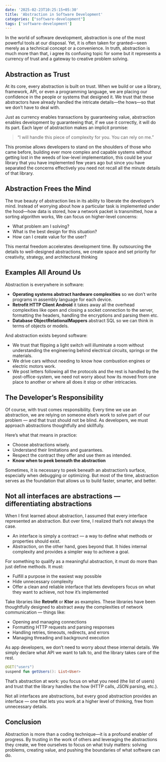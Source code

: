 ```yaml
---
date: '2025-02-23T10:25:15+05:30' 
title: 'Abstraction in Software Development'
categories: ["software-development"]
tags: ['software-development']
---
```


In the world of software development, abstraction is one of the most powerful tools at our disposal. Yet, it is often taken for granted—seen merely as a technical concept or a convenience. In truth, abstraction is much more than that, i agree its confusing topic for some but it represents a currency of trust and a gateway to creative problem solving.

## Abstraction as Trust

At its core, every abstraction is built on trust. When we build or use a library, framework, API, or even a programming language, we are placing our confidence in the people or systems that designed it. We trust that these abstractors have already handled the intricate details—the hows—so that we don’t have to deal with.

Just as currency enables transactions by guaranteeing value, abstraction enables development by guaranteeing that, if we use it correctly, it will do its part. Each layer of abstraction makes an implicit promise:

> “I will handle this piece of complexity for you. You can rely on me.”

This promise allows developers to stand on the shoulders of those who came before, building ever more complex and capable systems without getting lost in the weeds of low-level implementation, this could be your library that you have implemented few years ago but since you have separated the concerns effectively you need not recall all the minute details of that library.

## Abstraction Frees the Mind

The true beauty of abstraction lies in its ability to liberate the developer’s mind. Instead of worrying about how a particular task is implemented under the hood—how data is stored, how a network packet is transmitted, how a sorting algorithm works, We can focus on higher-level concerns:

- What problem am I solving?
- What is the best design for this situation?
- How can I create value for the user?

This mental freedom accelerates development time. By outsourcing the details to well-designed abstractions, we create space and set priority for creativity, strategy, and architectural thinking

## Examples All Around Us

Abstraction is everywhere in software:

- **Operating systems abstract hardware complexities** so we don’t write programs in assembly language for each device.
- **Retrofit HTTP Client Android** it takes away all the overhead complexities like open and closing a socket connection to the server, formatting the headers, handling the encryptions and parsing them etc.
- **Database ObjectRelationalMappers** abstract SQL so we can think in terms of objects or models.

And abstraction exists beyond software:

- We trust that flipping a light switch will illuminate a room without understanding the engineering behind electrical circuits, springs or the materials.
- We drive cars without needing to know how combustion engines or electric motors work.
- We post letters following all the protocols and the rest is handled by the post-office-system, we need not worry about how its moved from one place to another or where all does it stop or other intricacies.

## The Developer’s Responsibility

Of course, with trust comes responsibility. Every time we use an abstraction, we are relying on someone else’s work to solve part of our problem — and that trust should not be blind. As developers, we must approach abstractions thoughtfully and skillfully.

Here’s what that means in practice:

- Choose abstractions wisely.
- Understand their limitations and guarantees.
- Respect the contract they offer and use them as intended.
- **Know when to peek beneath the abstraction**

Sometimes, it is necessary to peek beneath an abstraction’s surface, especially when debugging or optimizing. But most of the time, abstraction serves as the foundation that allows us to build faster, smarter, and better.

## Not all interfaces are abstractions — differentiating abstractions

When I first learned about abstraction, I assumed that every interface represented an abstraction. But over time, I realized that’s not always the case.

- An interface is simply a contract — a way to define what methods or properties should exist.
- Abstraction, on the other hand, goes beyond that. It hides internal complexity and provides a simpler way to achieve a goal.

For something to qualify as a meaningful abstraction, it must do more than just define methods. It must:

- Fulfill a purpose in the easiest way possible
- Hide unnecessary complexity
- Offer a clean and reliable interface that lets developers focus on what they want to achieve, not how it’s implemented

Take libraries like **Retrofit** or **Ktor** as examples.
These libraries have been thoughtfully designed to abstract away the complexities of network communication — things like:

- Opening and managing connections
- Formatting HTTP requests and parsing responses
- Handling retries, timeouts, redirects, and errors
- Managing threading and background execution

As app developers, we don’t need to worry about these internal details. We simply declare what API we want to talk to, and the library takes care of the rest.

```kotlin
@GET("users")
suspend fun getUsers(): List<User>
```

That’s abstraction at work: you focus on what you need (the list of users) and trust that the library handles the how (HTTP calls, JSON parsing, etc.).

Not all interfaces are abstractions, but every good abstraction provides an interface — one that lets you work at a higher level of thinking, free from unnecessary details.

## Conclusion

Abstraction is more than a coding technique—it is a profound enabler of progress. By trusting in the work of others and leveraging the abstractions they create, we free ourselves to focus on what truly matters: solving problems, creating value, and pushing the boundaries of what software can do.

